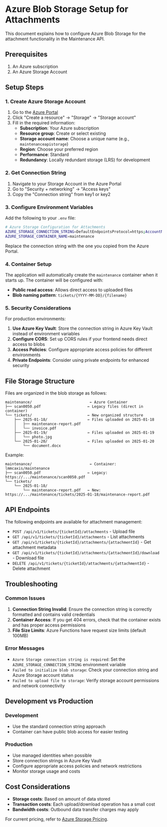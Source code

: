 # Azure Blob Storage Setup for Attachments

This document explains how to configure Azure Blob Storage for the attachment functionality in the Maintenance API.

## Prerequisites

1. An Azure subscription
2. An Azure Storage Account

## Setup Steps

### 1. Create Azure Storage Account

1. Go to the [Azure Portal](https://portal.azure.com)
2. Click "Create a resource" → "Storage" → "Storage account"
3. Fill in the required information:
   - **Subscription**: Your Azure subscription
   - **Resource group**: Create or select existing
   - **Storage account name**: Choose a unique name (e.g., `maintenanceapistorage`)
   - **Region**: Choose your preferred region
   - **Performance**: Standard
   - **Redundancy**: Locally redundant storage (LRS) for development

### 2. Get Connection String

1. Navigate to your Storage Account in the Azure Portal
2. Go to "Security + networking" → "Access keys"
3. Copy the "Connection string" from key1 or key2

### 3. Configure Environment Variables

Add the following to your `.env` file:

```bash
# Azure Storage Configuration for Attachments
AZURE_STORAGE_CONNECTION_STRING=DefaultEndpointsProtocol=https;AccountName=yourstorageaccount;AccountKey=youraccountkey;EndpointSuffix=core.windows.net
AZURE_STORAGE_CONTAINER_NAME=maintenance
```

Replace the connection string with the one you copied from the Azure Portal.

### 4. Container Setup

The application will automatically create the `maintenance` container when it starts up. The container will be configured with:
- **Public read access**: Allows direct access to uploaded files
- **Blob naming pattern**: `tickets/{YYYY-MM-DD}/{filename}`

### 5. Security Considerations

For production environments:

1. **Use Azure Key Vault**: Store the connection string in Azure Key Vault instead of environment variables
2. **Configure CORS**: Set up CORS rules if your frontend needs direct access to blobs
3. **Access Policies**: Configure appropriate access policies for different environments
4. **Private Endpoints**: Consider using private endpoints for enhanced security

## File Storage Structure

Files are organized in the blob storage as follows:

```
maintenance/                          ← Azure Container
├── scan0050.pdf                     ← Legacy files (direct in container)
└── tickets/                         ← New organized structure
    ├── 2025-01-18/                  ← Files uploaded on 2025-01-18
    │   ├── maintenance-report.pdf
    │   └── invoice.pdf
    ├── 2025-01-19/                  ← Files uploaded on 2025-01-19
    │   └── photo.jpg
    └── 2025-01-20/                  ← Files uploaded on 2025-01-20
        └── document.docx
```

Example:
```
maintenance/                          ← Container: lmmcaxis/maintenance
├── scan0050.pdf                     ← Legacy: https://.../maintenance/scan0050.pdf
└── tickets/
    └── 2025-01-18/
        └── maintenance-report.pdf   ← New: https://.../maintenance/tickets/2025-01-18/maintenance-report.pdf
```

## API Endpoints

The following endpoints are available for attachment management:

- `POST /api/v1/tickets/{ticketId}/attachments` - Upload file
- `GET /api/v1/tickets/{ticketId}/attachments` - List attachments
- `GET /api/v1/tickets/{ticketId}/attachments/{attachmentId}` - Get attachment metadata
- `GET /api/v1/tickets/{ticketId}/attachments/{attachmentId}/download` - Download file
- `DELETE /api/v1/tickets/{ticketId}/attachments/{attachmentId}` - Delete attachment

## Troubleshooting

### Common Issues

1. **Connection String Invalid**: Ensure the connection string is correctly formatted and contains valid credentials
2. **Container Access**: If you get 404 errors, check that the container exists and has proper access permissions
3. **File Size Limits**: Azure Functions have request size limits (default 100MB)

### Error Messages

- `Azure Storage connection string is required`: Set the `AZURE_STORAGE_CONNECTION_STRING` environment variable
- `Failed to initialize blob storage`: Check your connection string and Azure Storage account status
- `Failed to upload file to storage`: Verify storage account permissions and network connectivity

## Development vs Production

### Development
- Use the standard connection string approach
- Container can have public blob access for easier testing

### Production
- Use managed identities when possible
- Store connection strings in Azure Key Vault
- Configure appropriate access policies and network restrictions
- Monitor storage usage and costs

## Cost Considerations

- **Storage costs**: Based on amount of data stored
- **Transaction costs**: Each upload/download operation has a small cost
- **Bandwidth costs**: Outbound data transfer charges may apply

For current pricing, refer to [Azure Storage Pricing](https://azure.microsoft.com/pricing/details/storage/blobs/).